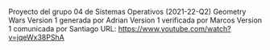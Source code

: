 Proyecto del grupo 04 de Sistemas Operativos (2021-22-Q2)
Geometry Wars
Version 1 generada por Adrian
Version 1 verificada por Marcos
Version 1 comunicada por Santiago
URL: https://www.youtube.com/watch?v=jqeWx38PShA

